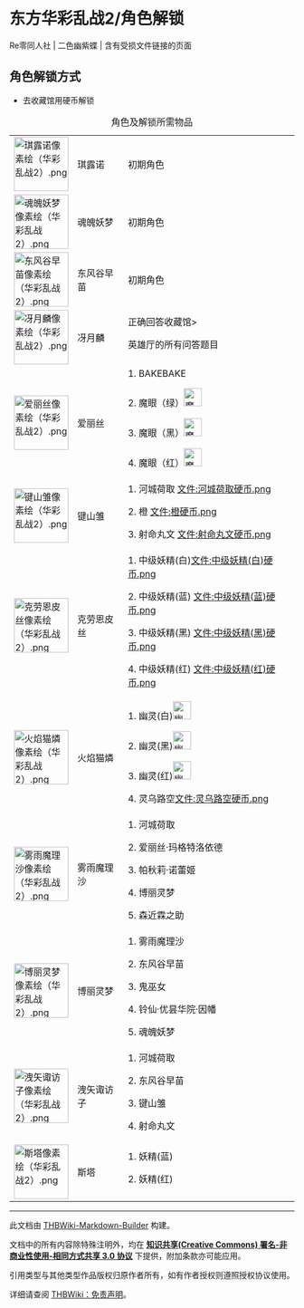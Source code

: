 # 东方华彩乱战2/角色解锁

<!-- source html: G:\repos\THBWiki-Markdown-Builder\THBWikiMarkdown\Temp\main\5\55\ns0%3A%E4%B8%9C%E6%96%B9%E5%8D%8E%E5%BD%A9%E4%B9%B1%E6%88%982%2F%E8%A7%92%E8%89%B2%E8%A7%A3%E9%94%81.html -->

Re零同人社 | 二色幽紫蝶 | 含有受损文件链接的页面


## 角色解锁方式
- 去收藏馆用硬币解锁


<table>
<caption>角色及解锁所需物品
</caption>
<tbody><tr>
<td><a href="./文件-琪露诺像素绘（华彩乱战2）.png.md" class="image"><img alt="琪露诺像素绘（华彩乱战2）.png" src="https://upload.thwiki.cc/7/75/%E7%90%AA%E9%9C%B2%E8%AF%BA%E5%83%8F%E7%B4%A0%E7%BB%98%EF%BC%88%E5%8D%8E%E5%BD%A9%E4%B9%B1%E6%88%982%EF%BC%89.png" decoding="async" loading="lazy" width="96" height="96" data-file-width="96" data-file-height="96"></a></td>
<td>琪露诺</td>
<td>初期角色
</td></tr>
<tr>
<td><a href="./文件-魂魄妖梦像素绘（华彩乱战2）.png.md" class="image"><img alt="魂魄妖梦像素绘（华彩乱战2）.png" src="https://upload.thwiki.cc/2/27/%E9%AD%82%E9%AD%84%E5%A6%96%E6%A2%A6%E5%83%8F%E7%B4%A0%E7%BB%98%EF%BC%88%E5%8D%8E%E5%BD%A9%E4%B9%B1%E6%88%982%EF%BC%89.png" decoding="async" loading="lazy" width="96" height="96" data-file-width="96" data-file-height="96"></a></td>
<td>魂魄妖梦</td>
<td>初期角色
</td></tr>
<tr>
<td><a href="./文件-东风谷早苗像素绘（华彩乱战2）.png.md" class="image"><img alt="东风谷早苗像素绘（华彩乱战2）.png" src="https://upload.thwiki.cc/d/d0/%E4%B8%9C%E9%A3%8E%E8%B0%B7%E6%97%A9%E8%8B%97%E5%83%8F%E7%B4%A0%E7%BB%98%EF%BC%88%E5%8D%8E%E5%BD%A9%E4%B9%B1%E6%88%982%EF%BC%89.png" decoding="async" loading="lazy" width="96" height="96" data-file-width="96" data-file-height="96"></a></td>
<td>东风谷早苗</td>
<td>初期角色
</td></tr>
<tr>
<td><a href="./文件-冴月麟像素绘（华彩乱战2）.png.md" class="image"><img alt="冴月麟像素绘（华彩乱战2）.png" src="https://upload.thwiki.cc/4/48/%E5%86%B4%E6%9C%88%E9%BA%9F%E5%83%8F%E7%B4%A0%E7%BB%98%EF%BC%88%E5%8D%8E%E5%BD%A9%E4%B9%B1%E6%88%982%EF%BC%89.png" decoding="async" loading="lazy" width="96" height="96" data-file-width="96" data-file-height="96"></a></td>
<td>冴月麟</td>
<td>正确回答收藏馆&gt;
<p>英雄厅的所有问答题目
</p>
</td></tr>
<tr>
<td><a href="./文件-爱丽丝像素绘（华彩乱战2）.png.md" class="image"><img alt="爱丽丝像素绘（华彩乱战2）.png" src="https://upload.thwiki.cc/3/38/%E7%88%B1%E4%B8%BD%E4%B8%9D%E5%83%8F%E7%B4%A0%E7%BB%98%EF%BC%88%E5%8D%8E%E5%BD%A9%E4%B9%B1%E6%88%982%EF%BC%89.png" decoding="async" loading="lazy" width="96" height="96" data-file-width="96" data-file-height="96"></a></td>
<td>爱丽丝</td>
<td>1. BAKEBAKE
<p>2. 魔眼（绿）<a href="./文件-魔眼（绿）硬币（华彩乱战2）.png.md" class="image"><img alt="魔眼（绿）硬币（华彩乱战2）.png" src="https://upload.thwiki.cc/2/27/%E9%AD%94%E7%9C%BC%EF%BC%88%E7%BB%BF%EF%BC%89%E7%A1%AC%E5%B8%81%EF%BC%88%E5%8D%8E%E5%BD%A9%E4%B9%B1%E6%88%982%EF%BC%89.png" decoding="async" loading="lazy" width="32" height="32" data-file-width="32" data-file-height="32"></a>
</p><p>3. 魔眼（黑）<a href="./文件-魔眼（黑）硬币（华彩乱战2）.png.md" class="image"><img alt="魔眼（黑）硬币（华彩乱战2）.png" src="https://upload.thwiki.cc/4/44/%E9%AD%94%E7%9C%BC%EF%BC%88%E9%BB%91%EF%BC%89%E7%A1%AC%E5%B8%81%EF%BC%88%E5%8D%8E%E5%BD%A9%E4%B9%B1%E6%88%982%EF%BC%89.png" decoding="async" loading="lazy" width="32" height="32" data-file-width="32" data-file-height="32"></a>
</p><p>4. 魔眼（红）<a href="./文件-魔眼（红）硬币（华彩乱战2）.png.md" class="image"><img alt="魔眼（红）硬币（华彩乱战2）.png" src="https://upload.thwiki.cc/9/98/%E9%AD%94%E7%9C%BC%EF%BC%88%E7%BA%A2%EF%BC%89%E7%A1%AC%E5%B8%81%EF%BC%88%E5%8D%8E%E5%BD%A9%E4%B9%B1%E6%88%982%EF%BC%89.png" decoding="async" loading="lazy" width="32" height="32" data-file-width="32" data-file-height="32"></a>
</p>
</td></tr>
<tr>
<td><a href="./文件-键山雏像素绘（华彩乱战2）.png.md" class="image"><img alt="键山雏像素绘（华彩乱战2）.png" src="https://upload.thwiki.cc/3/32/%E9%94%AE%E5%B1%B1%E9%9B%8F%E5%83%8F%E7%B4%A0%E7%BB%98%EF%BC%88%E5%8D%8E%E5%BD%A9%E4%B9%B1%E6%88%982%EF%BC%89.png" decoding="async" loading="lazy" width="96" height="96" data-file-width="96" data-file-height="96"></a></td>
<td>键山雏</td>
<td>1. 河城荷取 <a href="/index.php?title=%E7%89%B9%E6%AE%8A:%E4%B8%8A%E4%BC%A0%E6%96%87%E4%BB%B6&amp;wpDestFile=%E6%B2%B3%E5%9F%8E%E8%8D%B7%E5%8F%96%E7%A1%AC%E5%B8%81.png" class="new" title="文件:河城荷取硬币.png">文件:河城荷取硬币.png</a>
<p>2. 橙      <a href="/index.php?title=%E7%89%B9%E6%AE%8A:%E4%B8%8A%E4%BC%A0%E6%96%87%E4%BB%B6&amp;wpDestFile=%E6%A9%99%E7%A1%AC%E5%B8%81.png" class="new" title="文件:橙硬币.png">文件:橙硬币.png</a>
</p><p>3. 射命丸文 <a href="/index.php?title=%E7%89%B9%E6%AE%8A:%E4%B8%8A%E4%BC%A0%E6%96%87%E4%BB%B6&amp;wpDestFile=%E5%B0%84%E5%91%BD%E4%B8%B8%E6%96%87%E7%A1%AC%E5%B8%81.png" class="new" title="文件:射命丸文硬币.png">文件:射命丸文硬币.png</a>
</p>
</td></tr>
<tr>
<td><a href="./文件-克劳恩皮丝像素绘（华彩乱战2）.png.md" class="image"><img alt="克劳恩皮丝像素绘（华彩乱战2）.png" src="https://upload.thwiki.cc/b/b1/%E5%85%8B%E5%8A%B3%E6%81%A9%E7%9A%AE%E4%B8%9D%E5%83%8F%E7%B4%A0%E7%BB%98%EF%BC%88%E5%8D%8E%E5%BD%A9%E4%B9%B1%E6%88%982%EF%BC%89.png" decoding="async" loading="lazy" width="96" height="96" data-file-width="96" data-file-height="96"></a></td>
<td>克劳恩皮丝</td>
<td>1. 中级妖精(白)<a href="/index.php?title=%E7%89%B9%E6%AE%8A:%E4%B8%8A%E4%BC%A0%E6%96%87%E4%BB%B6&amp;wpDestFile=%E4%B8%AD%E7%BA%A7%E5%A6%96%E7%B2%BE(%E7%99%BD)%E7%A1%AC%E5%B8%81.png" class="new" title="文件:中级妖精(白)硬币.png">文件:中级妖精(白)硬币.png</a>
<p>2. 中级妖精(蓝)
<a href="/index.php?title=%E7%89%B9%E6%AE%8A:%E4%B8%8A%E4%BC%A0%E6%96%87%E4%BB%B6&amp;wpDestFile=%E4%B8%AD%E7%BA%A7%E5%A6%96%E7%B2%BE(%E8%93%9D)%E7%A1%AC%E5%B8%81.png" class="new" title="文件:中级妖精(蓝)硬币.png">文件:中级妖精(蓝)硬币.png</a>
</p><p>3. 中级妖精(黑)
<a href="/index.php?title=%E7%89%B9%E6%AE%8A:%E4%B8%8A%E4%BC%A0%E6%96%87%E4%BB%B6&amp;wpDestFile=%E4%B8%AD%E7%BA%A7%E5%A6%96%E7%B2%BE(%E9%BB%91)%E7%A1%AC%E5%B8%81.png" class="new" title="文件:中级妖精(黑)硬币.png">文件:中级妖精(黑)硬币.png</a>
</p><p>4. 中级妖精(红) 
<a href="/index.php?title=%E7%89%B9%E6%AE%8A:%E4%B8%8A%E4%BC%A0%E6%96%87%E4%BB%B6&amp;wpDestFile=%E4%B8%AD%E7%BA%A7%E5%A6%96%E7%B2%BE(%E7%BA%A2)%E7%A1%AC%E5%B8%81.png" class="new" title="文件:中级妖精(红)硬币.png">文件:中级妖精(红)硬币.png</a>
</p>
</td></tr>
<tr>
<td><a href="./文件-火焰猫燐像素绘（华彩乱战2）.png.md" class="image"><img alt="火焰猫燐像素绘（华彩乱战2）.png" src="https://upload.thwiki.cc/d/d2/%E7%81%AB%E7%84%B0%E7%8C%AB%E7%87%90%E5%83%8F%E7%B4%A0%E7%BB%98%EF%BC%88%E5%8D%8E%E5%BD%A9%E4%B9%B1%E6%88%982%EF%BC%89.png" decoding="async" loading="lazy" width="96" height="96" data-file-width="96" data-file-height="96"></a></td>
<td>火焰猫燐</td>
<td>1. 幽灵(白)<a href="./文件-幽灵（白）硬币（华彩乱战2）.png.md" class="image"><img alt="幽灵（白）硬币（华彩乱战2）.png" src="https://upload.thwiki.cc/8/8a/%E5%B9%BD%E7%81%B5%EF%BC%88%E7%99%BD%EF%BC%89%E7%A1%AC%E5%B8%81%EF%BC%88%E5%8D%8E%E5%BD%A9%E4%B9%B1%E6%88%982%EF%BC%89.png" decoding="async" loading="lazy" width="32" height="32" data-file-width="32" data-file-height="32"></a>
<p>2. 幽灵(黑)<a href="./文件-幽灵（黑）硬币（华彩乱战2）.png.md" class="image"><img alt="幽灵（黑）硬币（华彩乱战2）.png" src="https://upload.thwiki.cc/9/95/%E5%B9%BD%E7%81%B5%EF%BC%88%E9%BB%91%EF%BC%89%E7%A1%AC%E5%B8%81%EF%BC%88%E5%8D%8E%E5%BD%A9%E4%B9%B1%E6%88%982%EF%BC%89.png" decoding="async" loading="lazy" width="32" height="32" data-file-width="32" data-file-height="32"></a>
</p><p>3. 幽灵(红)<a href="./文件-幽灵（红）硬币（华彩乱战2）.png.md" class="image"><img alt="幽灵（红）硬币（华彩乱战2）.png" src="https://upload.thwiki.cc/8/8c/%E5%B9%BD%E7%81%B5%EF%BC%88%E7%BA%A2%EF%BC%89%E7%A1%AC%E5%B8%81%EF%BC%88%E5%8D%8E%E5%BD%A9%E4%B9%B1%E6%88%982%EF%BC%89.png" decoding="async" loading="lazy" width="32" height="32" data-file-width="32" data-file-height="32"></a>
</p><p>4. 灵乌路空<a href="/index.php?title=%E7%89%B9%E6%AE%8A:%E4%B8%8A%E4%BC%A0%E6%96%87%E4%BB%B6&amp;wpDestFile=%E7%81%B5%E4%B9%8C%E8%B7%AF%E7%A9%BA%E7%A1%AC%E5%B8%81.png" class="new" title="文件:灵乌路空硬币.png">文件:灵乌路空硬币.png</a>
</p>
</td></tr>
<tr>
<td><a href="./文件-雾雨魔理沙像素绘（华彩乱战2）.png.md" class="image"><img alt="雾雨魔理沙像素绘（华彩乱战2）.png" src="https://upload.thwiki.cc/a/a7/%E9%9B%BE%E9%9B%A8%E9%AD%94%E7%90%86%E6%B2%99%E5%83%8F%E7%B4%A0%E7%BB%98%EF%BC%88%E5%8D%8E%E5%BD%A9%E4%B9%B1%E6%88%982%EF%BC%89.png" decoding="async" loading="lazy" width="96" height="96" data-file-width="96" data-file-height="96"></a></td>
<td>雾雨魔理沙</td>
<td>1. 河城荷取
<p>2. 爱丽丝·玛格特洛依德
</p><p>3. 帕秋莉·诺蕾姬
</p><p>4. 博丽灵梦
</p><p>5. 森近霖之助
</p>
</td></tr>
<tr>
<td><a href="./文件-博丽灵梦像素绘（华彩乱战2）.png.md" class="image"><img alt="博丽灵梦像素绘（华彩乱战2）.png" src="https://upload.thwiki.cc/1/12/%E5%8D%9A%E4%B8%BD%E7%81%B5%E6%A2%A6%E5%83%8F%E7%B4%A0%E7%BB%98%EF%BC%88%E5%8D%8E%E5%BD%A9%E4%B9%B1%E6%88%982%EF%BC%89.png" decoding="async" loading="lazy" width="96" height="96" data-file-width="96" data-file-height="96"></a></td>
<td>博丽灵梦</td>
<td>1. 雾雨魔理沙
<p>2. 东风谷早苗
</p><p>3. 鬼巫女
</p><p>4. 铃仙·优昙华院·因幡
</p><p>5. 魂魄妖梦
</p>
</td></tr>
<tr>
<td><a href="./文件-洩矢诹访子像素绘（华彩乱战2）.png.md" class="image"><img alt="洩矢诹访子像素绘（华彩乱战2）.png" src="https://upload.thwiki.cc/b/be/%E6%B4%A9%E7%9F%A2%E8%AF%B9%E8%AE%BF%E5%AD%90%E5%83%8F%E7%B4%A0%E7%BB%98%EF%BC%88%E5%8D%8E%E5%BD%A9%E4%B9%B1%E6%88%982%EF%BC%89.png" decoding="async" loading="lazy" width="96" height="96" data-file-width="96" data-file-height="96"></a></td>
<td>洩矢诹访子</td>
<td>1. 河城荷取
<p>2. 东风谷早苗
</p><p>3. 键山雏
</p><p>4. 射命丸文
</p>
</td></tr>
<tr>
<td><a href="./文件-斯塔像素绘（华彩乱战2）.png.md" class="image"><img alt="斯塔像素绘（华彩乱战2）.png" src="https://upload.thwiki.cc/1/12/%E6%96%AF%E5%A1%94%E5%83%8F%E7%B4%A0%E7%BB%98%EF%BC%88%E5%8D%8E%E5%BD%A9%E4%B9%B1%E6%88%982%EF%BC%89.png" decoding="async" loading="lazy" width="96" height="96" data-file-width="96" data-file-height="96"></a></td>
<td>斯塔</td>
<td>1. 妖精(蓝)
<p>2. 妖精(红)
</p>
</td></tr>
</tbody></table>






---

此文档由 [THBWiki-Markdown-Builder](https://github.com/Delsin-Yu/THBWiki-Markdown-Builder) 构建。

文档中的所有内容除特殊注明外，均在 [**知识共享(Creative Commons) 署名-非商业性使用-相同方式共享 3.0 协议**](https://creativecommons.org/licenses/by-sa/3.0/deed.zh-hans) 下提供，附加条款亦可能应用。

引用类型与其他类型作品版权归原作者所有，如有作者授权则遵照授权协议使用。

详细请查阅 [THBWiki：免责声明](https://thbwiki.cc/THBWiki:%E5%85%8D%E8%B4%A3%E5%A3%B0%E6%98%8E)。

